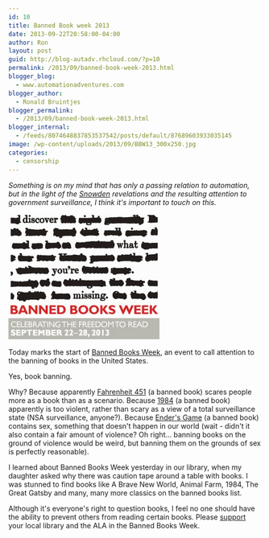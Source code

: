 ```yaml
---
id: 10
title: Banned Book week 2013
date: 2013-09-22T20:58:00-04:00
author: Ron
layout: post
guid: http://blog-autadv.rhcloud.com/?p=10
permalink: /2013/09/banned-book-week-2013.html
blogger_blog:
  - www.automationadventures.com
blogger_author:
  - Ronald Bruintjes
blogger_permalink:
  - /2013/09/banned-book-week-2013.html
blogger_internal:
  - /feeds/8074648837853537542/posts/default/87689603933035145
image: /wp-content/uploads/2013/09/BBW13_300x250.jpg
categories:
  - censorship
---
```

_Something is on my mind that has only a passing relation to automation, but in the light of the [Snowden](http://en.wikipedia.org/wiki/Edward_Snowden) revelations and the resulting attention to government surveillance, I think it's important to touch on this._

![Banned Books Week 2013](/wp-content/uploads/2013/09/BBW13_300x250.jpg)

Today marks the start of [Banned Books Week](http://www.bannedbooksweek.org/), an event to call attention to the banning of books in the United States.

Yes, book banning.

Why? Because apparently [Fahrenheit 451](http://en.wikipedia.org/wiki/Fahrenheit_451) (a banned book) scares people more as a book than as a scenario. Because [1984](http://en.wikipedia.org/wiki/Nineteen_Eighty-Four) (a banned book) apparently is too violent, rather than scary as a view of a total surveillance state (NSA surveillance, anyone?). Because [Ender's Game](http://en.wikipedia.org/wiki/Ender%27s_Game) (a banned book) contains sex, something that doesn't happen in our world (wait - didn't it also contain a fair amount of violence? Oh right... banning books on the ground of violence would be weird, but banning them on the grounds of sex is perfectly reasonable).

I learned about Banned Books Week yesterday in our library, when my daughter asked why there was caution tape around a table with books. I was stunned to find books like A Brave New World, Animal Farm, 1984, The Great Gatsby and many, many more classics on the banned books list.

Although it's everyone's right to question books, I feel no one should have the ability to prevent others from reading certain books. Please [support](http://www.bannedbooksweek.org/support) your local library and the ALA in the Banned Books Week.